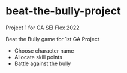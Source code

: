# beat-the-bully-project
Project 1 for GA SEI Flex 2022

Beat the Bully game for 1st GA Project
* Choose character name
* Allocate skill points
* Battle against the bully
